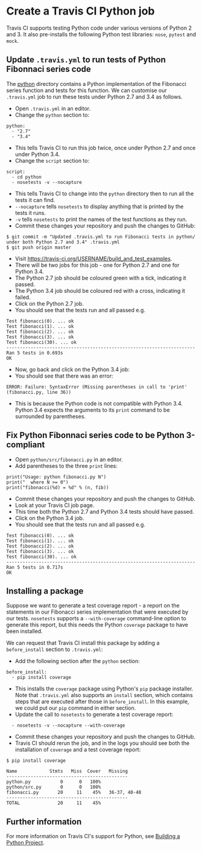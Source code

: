 Create a Travis CI Python job
=============================

Travis CI supports testing Python code under various versions of Python 2 and 3. It also pre-installs the following Python test libraries: `nose`, `pytest` and `mock`.

Update `.travis.yml` to run tests of Python Fibonnaci series code
-----------------------------------------------------------------

The [python](./python) directory contains a Python implementation of the Fibonacci series function and tests for this function. We can customise our `.travis.yml` job to run these tests under Python 2.7 and 3.4 as follows.

* Open `.travis.yml` in an editor.
* Change the `python` section to:

```
python:
  - "2.7"
  - "3.4"
```

* This tells Travis CI to run this job twice, once under Python 2.7 and once under Python 3.4.
* Change the `script` section to:

```
script: 
  - cd python
  - nosetests -v --nocapture
```

* This tells Travis CI to change into the `python` directory then to run all the tests it can find.
* `--nocapture` tells `nosetests` to display anything that is printed by the tests it runs.
* `-v` tells `nosetests` to print the names of the test functions as they run.
* Commit these changes your repository and push the changes to GitHub:

```
$ git commit -m "Updated .travis.yml to run Fibonacci tests in python/ under both Python 2.7 and 3.4" .travis.yml
$ git push origin master
```

* Visit https://travis-ci.org/USERNAME/build_and_test_examples.
* There will be two jobs for this job - one for Python 2.7 and one for Python 3.4.
* The Python 2.7 job should be coloured green with a tick, indicating it passed.
* The Python 3.4 job should be coloured red with a cross, indicating it failed.
* Click on the Python 2.7 job. 
* You should see that the tests run and all passed e.g.

```
Test fibonacci(0). ... ok
Test fibonacci(1). ... ok
Test fibonacci(2). ... ok
Test fibonacci(3). ... ok
Test fibonacci(30). ... ok
----------------------------------------------------------------------
Ran 5 tests in 0.693s
OK
```

* Now, go back and click on the Python 3.4 job:
* You should see that there was an error:

```
ERROR: Failure: SyntaxError (Missing parentheses in call to 'print' (fibonacci.py, line 36))
```

* This is because the Python code is not compatible with Python 3.4. Python 3.4 expects the arguments to its `print` command to be surrounded by parentheses.

Fix Python Fibonnaci series code to be Python 3-compliant
---------------------------------------------------------

* Open `python/src/fibonacci.py` in an editor.
* Add parentheses to the three `print` lines:

```
print("Usage: python fibonacci.py N")
print("  where N >= 0")
print("fibonacci(%d) = %d" % (n, fib))
```

* Commit these changes your repository and push the changes to GitHub.
* Look at your Travis CI job page.
* This time both the Python 2.7 and Python 3.4 tests should have passed.
* Click on the Python 3.4 job. 
* You should see that the tests run and all passed e.g.

```
Test fibonacci(0). ... ok
Test fibonacci(1). ... ok
Test fibonacci(2). ... ok
Test fibonacci(3). ... ok
Test fibonacci(30). ... ok
----------------------------------------------------------------------
Ran 5 tests in 0.717s
OK
```

Installing a package
--------------------

Suppose we want to generate a test coverage report - a report on the statements in our Fibonacci series implementation that were executed by our tests. `nosetests` supports a `--with-coverage` command-line option to generate this report, but this needs the Python `coverage` package to have been installed.

We can request that Travis CI install this package by adding a `before_install` section to `.travis.yml`:

* Add the following section after the `python` section:

```
before_install:
  - pip install coverage
```

* This installs the `coverage` package using Python's `pip` package installer. Note that `.travis.yml` also supports an `install` section, which contains steps that are executed after those in `before_install`. In this example, we could put our `pip` command in either section.
* Update the call to `nosetests` to generate a test coverage report:

```
  - nosetests -v --nocapture --with-coverage
```

* Commit these changes your repository and push the changes to GitHub.
* Travis CI should rerun the job, and in the logs you should see both the installation of `coverage` and a test coverage report:

```
$ pip install coverage
```

```
Name            Stmts   Miss  Cover   Missing
---------------------------------------------
python.py           0      0   100%   
python/src.py       0      0   100%   
fibonacci.py       20     11    45%   36-37, 40-48
---------------------------------------------
TOTAL              20     11    45%   
```

Further information
-------------------

For more information on Travis CI's support for Python, see [Building a Python Project](http://docs.travis-ci.com/user/languages/python/).
